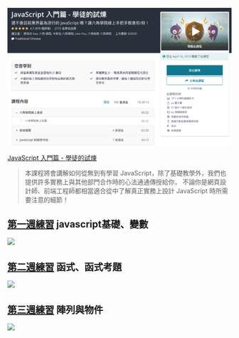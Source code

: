 ![](01.png)

[JavaScript 入門篇 - 學徒的試煉](https://www.udemy.com/course/javascript-learning/)

>本課程將會講解如何從無到有學習 JavaScript，除了基礎教學外，我們也提供許多實務上與其他部門合作時的心法通通傳授給你， 不論你是網頁設計師、前端工程師都相當適合從中了解真正實務上設計 JavaScript 時所需要注意的細節！ 



## [第一週練習](https://zhezheannie.github.io/javascript_practice/week1.html) javascript基礎、變數
![](week1.png)

## [第二週練習](https://zhezheannie.github.io/javascript_practice/week2.html) 函式、函式考題
![](week2.png)

## [第三週練習](https://zhezheannie.github.io/javascript_practice/week3.html) 陣列與物件
![](week3.png)
